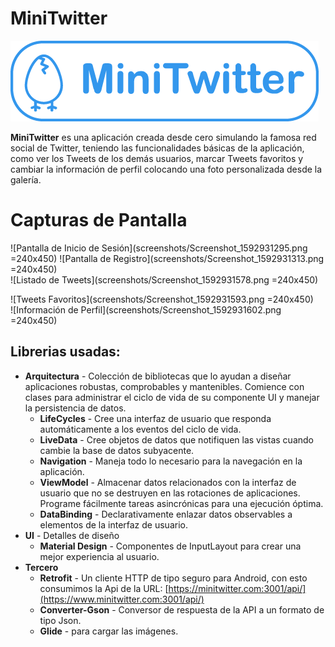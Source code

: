 # MiniTwitter

![enter image description here](https://raw.githubusercontent.com/is-lgarcia/mini_twitter/development/screenshots/logo_minitwitter_blue.png )

**MiniTwitter** es una aplicación creada desde cero simulando la famosa red social de Twitter, teniendo las funcionalidades básicas de la aplicación, como ver los Tweets de los demás usuarios, marcar Tweets favoritos y cambiar la información de perfil colocando una foto personalizada desde la galería.

# Capturas de Pantalla

![Pantalla de Inicio de Sesión](screenshots/Screenshot_1592931295.png =240x450)
![Pantalla de Registro](screenshots/Screenshot_1592931313.png =240x450)  
![Listado de Tweets](screenshots/Screenshot_1592931578.png =240x450)

![Tweets Favoritos](screenshots/Screenshot_1592931593.png =240x450)  
![Información de Perfil](screenshots/Screenshot_1592931602.png =240x450)   

## Librerias usadas:

* **Arquitectura** - Colección de bibliotecas que lo ayudan a diseñar aplicaciones robustas, comprobables y mantenibles. Comience con clases para administrar el ciclo de vida de su componente UI y manejar la persistencia de datos.
	* **LifeCycles** - Cree una interfaz de usuario que responda automáticamente a los eventos del ciclo de vida.
	* **LiveData** - Cree objetos de datos que notifiquen las vistas cuando cambie la base de datos subyacente.
	* **Navigation** - Maneja todo lo necesario para la navegación en la aplicación.
	* **ViewModel** - Almacenar datos relacionados con la interfaz de usuario que no se destruyen en las rotaciones de aplicaciones. Programe fácilmente tareas asincrónicas para una ejecución óptima.
	* **DataBinding** - Declarativamente enlazar datos observables a elementos de la interfaz de usuario.
* **UI** - Detalles de diseño
	* **Material Design** - Componentes de InputLayout para crear una mejor experiencia al usuario.
* **Tercero**
	* **Retrofit** - Un cliente HTTP de tipo seguro para Android, con esto consumimos la Api de la URL: [https://minitwitter.com:3001/api/](https://www.minitwitter.com:3001/api/)
	* **Converter-Gson** - Conversor de respuesta de la API a un formato de tipo Json.
	* **Glide** - para cargar las imágenes.

